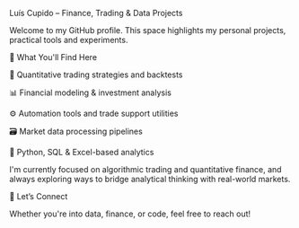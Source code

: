 Luís Cupido – Finance, Trading & Data Projects

Welcome to my GitHub profile. This space highlights my personal projects, practical tools and experiments.

🚀 What You'll Find Here

🧠 Quantitative trading strategies and backtests

📊 Financial modeling & investment analysis

⚙️ Automation tools and trade support utilities

🗃️ Market data processing pipelines

🐍 Python, SQL & Excel-based analytics

I'm currently focused on algorithmic trading and quantitative finance, and always exploring ways to bridge analytical thinking with real-world markets.

🤝 Let’s Connect

Whether you're into data, finance, or code, feel free to reach out!
